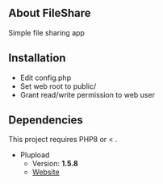 ## About FileShare

Simple file sharing app

## Installation
 - Edit config.php
 - Set web root to public/
 - Grant read/write permission to web user

 ## Dependencies
This project requires PHP8 or < .
* Plupload
   * Version: **1.5.8**
   * [Website](https://www.plupload.com/)